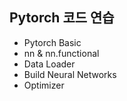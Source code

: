 ## Pytorch 코드 연습
  
  
  
- Pytorch Basic
- nn & nn.functional
- Data Loader
- Build Neural Networks
- Optimizer